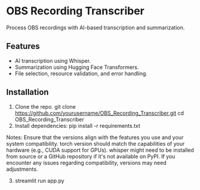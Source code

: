 # OBS Recording Transcriber

Process OBS recordings with AI-based transcription and summarization.


## Features
- AI transcription using Whisper.
- Summarization using Hugging Face Transformers.
- File selection, resource validation, and error handling.

## Installation
1. Clone the repo.
git clone https://github.com/yourusername/OBS_Recording_Transcriber.git
cd OBS_Recording_Transcriber
2. Install dependencies:
 pip install -r requirements.txt


Notes:
Ensure that the versions align with the features you use and your system compatibility.
torch version should match the capabilities of your hardware (e.g., CUDA support for GPUs).
whisper might need to be installed from source or a GitHub repository if it's not available on PyPI.
If you encounter any issues regarding compatibility, versions may need adjustments.

3. streamlit run app.py
